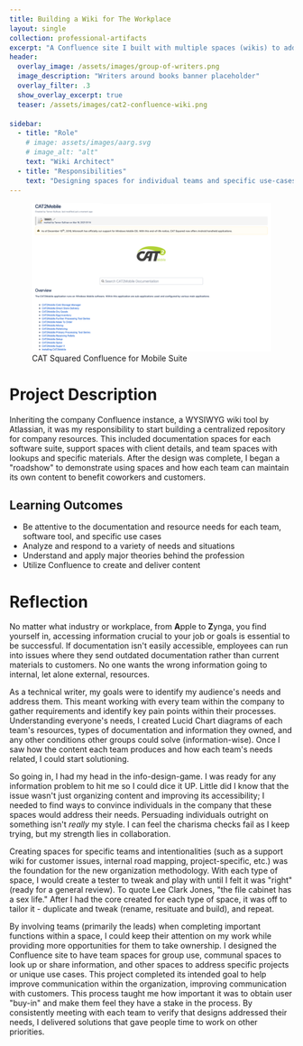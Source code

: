 ```yaml
---
title: Building a Wiki for The Workplace
layout: single
collection: professional-artifacts
excerpt: "A Confluence site I built with multiple spaces (wikis) to address both internal and external audiences."
header:
  overlay_image: /assets/images/group-of-writers.png
  image_description: "Writers around books banner placeholder"
  overlay_filter: .3 
  show_overlay_excerpt: true
  teaser: /assets/images/cat2-confluence-wiki.png

sidebar:
  - title: "Role"
    # image: assets/images/aarg.svg
    # image_alt: "alt"
    text: "Wiki Architect"
  - title: "Responsibilities"
    text: "Designing spaces for individual teams and specific use-cases to improve accessibility of company resources"
---
```


<figure>
  <img src="/assets/images/cat2-confluence-wiki.png">
  <figcaption>CAT Squared Confluence for Mobile Suite</figcaption>
</figure>

# Project Description

Inheriting the company Confluence instance, a WYSIWYG wiki tool by Atlassian, it was my responsibility to start building a centralized repository for company resources. This included documentation spaces for each software suite, support spaces with client details, and team spaces with lookups and specific materials. After the design was complete, I began a "roadshow" to demonstrate using spaces and how each team can maintain its own content to benefit coworkers and customers. 

## Learning Outcomes

- Be attentive to the documentation and resource needs for each team, software tool, and specific use cases
- Analyze and respond to a variety of needs and situations
- Understand and apply major theories behind the profession
- Utilize Confluence to create and deliver content


# Reflection

No matter what industry or workplace, from **A**pple to **Z**ynga, you find yourself in, accessing information crucial to your job or goals is essential to be successful. If documentation isn't easily accessible, employees can run into issues where they send outdated documentation rather than current materials to customers. No one wants the wrong information going to internal, let alone external, resources. 

As a technical writer, my goals were to identify my audience's needs and address them. This meant working with every team within the company to gather requirements and identify key pain points within their processes. Understanding everyone's needs, I created Lucid Chart diagrams of each team's resources, types of documentation and information they owned, and any other conditions other groups could solve (information-wise). Once I saw how the content each team produces and how each team's needs related, I could start solutioning. 

So going in, I had my head in the info-design-game. I was ready for any information problem to hit me so I could dice it UP. Little did I know that the issue wasn't just organizing content and improving its accessibility; I needed to find ways to convince individuals in the company that these spaces would address their needs. Persuading individuals outright on something isn't *really* my style. I can feel the charisma checks fail as I keep trying, but my strength lies in collaboration.

Creating spaces for specific teams and intentionalities (such as a support wiki for customer issues, internal road mapping, project-specific, etc.) was the foundation for the new organization methodology. With each type of space, I would create a tester to tweak and play with until I felt it was "right" (ready for a general review). To quote Lee Clark Jones, "the file cabinet has a sex life." After I had the core created for each type of space, it was off to tailor it - duplicate and tweak (rename, resituate and build), and repeat. 

By involving teams (primarily the leads) when completing important functions within a space, I could keep their attention on my work while providing more opportunities for them to take ownership. I designed the Confluence site to have team spaces for group use, communal spaces to look up or share information, and other spaces to address specific projects or unique use cases. This project completed its intended goal to help improve communication within the organization, improving communication with customers. This process taught me how important it was to obtain user "buy-in" and make them feel they have a stake in the process. By consistently meeting with each team to verify that designs addressed their needs, I delivered solutions that gave people time to work on other priorities. 
